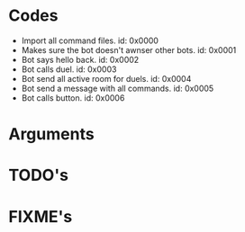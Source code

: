 # Codes
- Import all command files. id: 0x0000
- Makes sure the bot doesn't awnser other bots. id: 0x0001 
- Bot says hello back. id: 0x0002
- Bot calls duel. id: 0x0003
- Bot send all active room for duels. id: 0x0004
- Bot send a message with all commands. id: 0x0005
- Bot calls button. id: 0x0006

# Arguments

# TODO's

# FIXME's